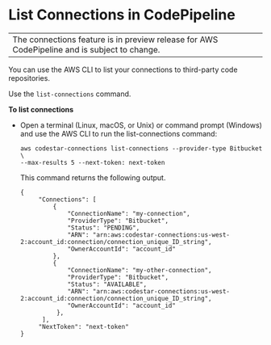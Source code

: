 # List Connections in CodePipeline<a name="connections-list"></a>


|  | 
| --- |
| The connections feature is in preview release for AWS CodePipeline and is subject to change\. | 

You can use the AWS CLI to list your connections to third\-party code repositories\.

Use the `list-connections` command\. 

**To list connections**
+ Open a terminal \(Linux, macOS, or Unix\) or command prompt \(Windows\) and use the AWS CLI to run the list\-connections command:

  ```
  aws codestar-connections list-connections --provider-type Bitbucket \
  --max-results 5 --next-token: next-token
  ```

  This command returns the following output\.

  ```
  {
       "Connections": [
           {
               "ConnectionName": "my-connection",
               "ProviderType": "Bitbucket",
               "Status": "PENDING",
               "ARN": "arn:aws:codestar-connections:us-west-2:account_id:connection/connection_unique_ID_string",
               "OwnerAccountId": "account_id"
           },
           {
               "ConnectionName": "my-other-connection",
               "ProviderType": "Bitbucket",
               "Status": "AVAILABLE",
               "ARN": "arn:aws:codestar-connections:us-west-2:account_id:connection/connection_unique_ID_string",
               "OwnerAccountId": "account_id"
            },
        ],
       "NextToken": "next-token"
  }
  ```